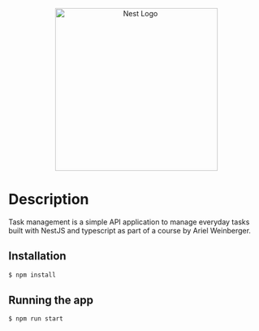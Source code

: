 <p align="center">
  <a href="http://nestjs.com/" target="blank"><img src="https://nestjs.com/img/logo_text.svg" width="320" alt="Nest Logo" /></a>
</p>

# Description
Task management is a simple API application to manage everyday tasks built with NestJS and typescript as part of a course by Ariel Weinberger.

## Installation

```bash
$ npm install
```

## Running the app

```bash
$ npm run start
